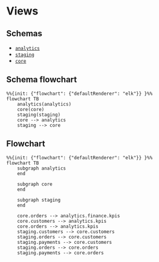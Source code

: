 # Views

## Schemas

- [`analytics`](./analytics)
- [`staging`](./staging)
- [`core`](./core)

## Schema flowchart

```mermaid
%%{init: {"flowchart": {"defaultRenderer": "elk"}} }%%
flowchart TB
    analytics(analytics)
    core(core)
    staging(staging)
    core --> analytics
    staging --> core
```

## Flowchart

```mermaid
%%{init: {"flowchart": {"defaultRenderer": "elk"}} }%%
flowchart TB
    subgraph analytics
    end

    subgraph core
    end

    subgraph staging
    end

    core.orders --> analytics.finance.kpis
    core.customers --> analytics.kpis
    core.orders --> analytics.kpis
    staging.customers --> core.customers
    staging.orders --> core.customers
    staging.payments --> core.customers
    staging.orders --> core.orders
    staging.payments --> core.orders
```

